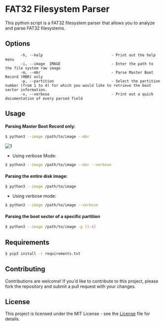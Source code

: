 # FAT32 Filesystem Parser
This python script is a FAT32 filesystem parser that allows you to analyze and parse FAT32 filesystems.

## Options
```
       -h, --help                               - Print out the help menu
       -i, --image  IMAGE                       - Enter the path to the file system raw image
       -m, --mbr                                - Parse Master Boot Record (MBR) only
       -p, --partition                          - Select the partition number (from 1 to 4) for which you would like to retrieve the boot sector information.
       -v, --verbose                            - Print out a quick documentation of every parsed field
```

## Usage
#### Parsing Master Boot Record only:
```bash
$ python3 --image /path/to/image --mbr 
```
![1](https://user-images.githubusercontent.com/101610095/232246774-44cbe18f-ceaa-4c57-a505-ddddcd545fd8.gif)

* Using verbose Mode:
```bash
$ python3 --image /path/to/image --mbr --verbose
```

#### Parsing the entire disk image:
```bash
$ python3 --image /path/to/image
```

* Using verbose mode:
```bash
$ python3 --image /path/to/image --verbose
```

#### Parsing the boot sector of a specific partition
```bash
$ python3 --image /path/to/image -p [1-4]
```

## Requirements
```bash
$ pip3 install -r requirements.txt
```

## Contributing
Contributions are welcome! If you'd like to contribute to this project, please fork the repository and submit a pull request with your changes.

## License
This project is licensed under the MIT License - see the [License](https://github.com/YounesTasra-R4z3rSw0rd/FAT32-Parser/blob/main/LICENSE) file for details.
